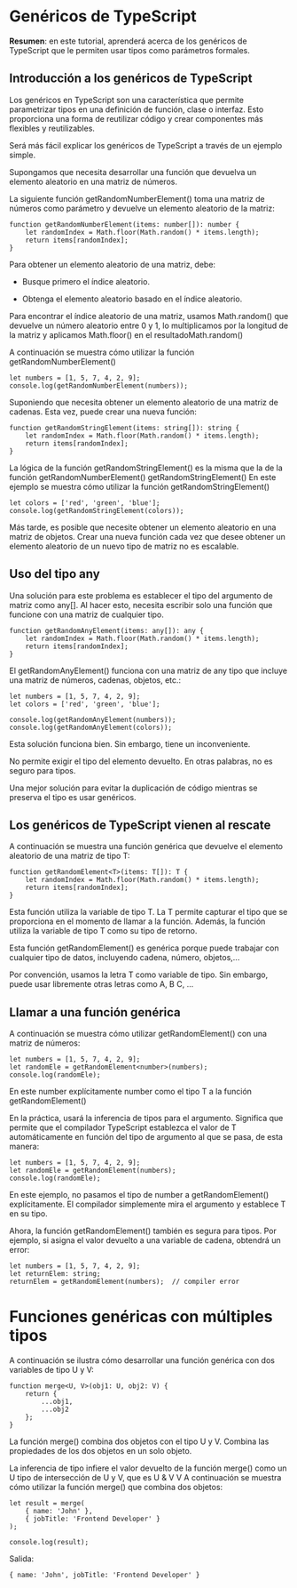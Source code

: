 # Genéricos de TypeScript

**Resumen**: en este tutorial, aprenderá acerca de los genéricos de TypeScript que le permiten usar tipos como parámetros formales.

## Introducción a los genéricos de TypeScript

Los genéricos en TypeScript son una característica que permite parametrizar tipos en una definición de función, clase o interfaz. Esto proporciona una forma de reutilizar código y crear componentes más flexibles y reutilizables.

Será más fácil explicar los genéricos de TypeScript a través de un ejemplo simple.

Supongamos que necesita desarrollar una función que devuelva un elemento aleatorio en una matriz de números.

La siguiente función getRandomNumberElement() toma una matriz de números como parámetro y devuelve un elemento aleatorio de la matriz:

    function getRandomNumberElement(items: number[]): number {
        let randomIndex = Math.floor(Math.random() * items.length);
        return items[randomIndex];
    }

Para obtener un elemento aleatorio de una matriz, debe:

- Busque primero el índice aleatorio.

- Obtenga el elemento aleatorio basado en el índice aleatorio.

Para encontrar el índice aleatorio de una matriz, usamos Math.random() que devuelve un número aleatorio entre 0 y 1, lo multiplicamos por la longitud de la matriz y aplicamos Math.floor() en el resultadoMath.random()

A continuación se muestra cómo utilizar la función getRandomNumberElement()

    let numbers = [1, 5, 7, 4, 2, 9];
    console.log(getRandomNumberElement(numbers));

Suponiendo que necesita obtener un elemento aleatorio de una matriz de cadenas. Esta vez, puede crear una nueva función:

    function getRandomStringElement(items: string[]): string {
        let randomIndex = Math.floor(Math.random() * items.length);
        return items[randomIndex];
    }

La lógica de la función getRandomStringElement() es la misma que la de la función getRandomNumberElement() getRandomStringElement()
En este ejemplo se muestra cómo utilizar la función getRandomStringElement()

    let colors = ['red', 'green', 'blue'];
    console.log(getRandomStringElement(colors));

Más tarde, es posible que necesite obtener un elemento aleatorio en una matriz de objetos. Crear una nueva función cada vez que desee obtener un elemento aleatorio de un nuevo tipo de matriz no es escalable.

## Uso del tipo any

Una solución para este problema es establecer el tipo del argumento de matriz como any[]. Al hacer esto, necesita escribir solo una función que funcione con una matriz de cualquier tipo.

    function getRandomAnyElement(items: any[]): any {
        let randomIndex = Math.floor(Math.random() * items.length);
        return items[randomIndex];
    }

El getRandomAnyElement() funciona con una matriz de any tipo que incluye una matriz de números, cadenas, objetos, etc.:

    let numbers = [1, 5, 7, 4, 2, 9];
    let colors = ['red', 'green', 'blue'];

    console.log(getRandomAnyElement(numbers));
    console.log(getRandomAnyElement(colors));

Esta solución funciona bien. Sin embargo, tiene un inconveniente.

No permite exigir el tipo del elemento devuelto. En otras palabras, no es seguro para tipos.

Una mejor solución para evitar la duplicación de código mientras se preserva el tipo es usar genéricos.

## Los genéricos de TypeScript vienen al rescate

A continuación se muestra una función genérica que devuelve el elemento aleatorio de una matriz de tipo T:

    function getRandomElement<T>(items: T[]): T {
        let randomIndex = Math.floor(Math.random() * items.length);
        return items[randomIndex];
    }

Esta función utiliza la variable de tipo T. La T permite capturar el tipo que se proporciona en el momento de llamar a la función. Además, la función utiliza la variable de tipo T como su tipo de retorno.

Esta función getRandomElement() es genérica porque puede trabajar con cualquier tipo de datos, incluyendo cadena, número, objetos,...

Por convención, usamos la letra T como variable de tipo. Sin embargo, puede usar libremente otras letras como A, B C, ...

## Llamar a una función genérica

A continuación se muestra cómo utilizar getRandomElement() con una matriz de números:

    let numbers = [1, 5, 7, 4, 2, 9];
    let randomEle = getRandomElement<number>(numbers);
    console.log(randomEle);

En este number explícitamente number como el tipo T a la función getRandomElement()

En la práctica, usará la inferencia de tipos para el argumento. Significa que permite que el compilador TypeScript establezca el valor de T automáticamente en función del tipo de argumento al que se pasa, de esta manera:

    let numbers = [1, 5, 7, 4, 2, 9];
    let randomEle = getRandomElement(numbers);
    console.log(randomEle);

En este ejemplo, no pasamos el tipo de number a getRandomElement() explícitamente. El compilador simplemente mira el argumento y establece T en su tipo.

Ahora, la función getRandomElement() también es segura para tipos. Por ejemplo, si asigna el valor devuelto a una variable de cadena, obtendrá un error:

    let numbers = [1, 5, 7, 4, 2, 9];
    let returnElem: string;
    returnElem = getRandomElement(numbers);  // compiler error

# Funciones genéricas con múltiples tipos

A continuación se ilustra cómo desarrollar una función genérica con dos variables de tipo U y V:

    function merge<U, V>(obj1: U, obj2: V) {
        return {
            ...obj1,
            ...obj2
        };
    }

La función merge() combina dos objetos con el tipo U y V. Combina las propiedades de los dos objetos en un solo objeto.

La inferencia de tipo infiere el valor devuelto de la función merge() como un U tipo de intersección de U y V, que es U & V V
A continuación se muestra cómo utilizar la función merge() que combina dos objetos:

    let result = merge(
        { name: 'John' },
        { jobTitle: 'Frontend Developer' }
    );

    console.log(result);

Salida:

    { name: 'John', jobTitle: 'Frontend Developer' }
